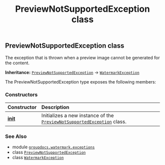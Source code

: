 ﻿---
title: PreviewNotSupportedException class
second_title: GroupDocs.Watermark for Python via .NET API References
description: 
type: docs
url: /python-net/groupdocs.watermark.exceptions/previewnotsupportedexception/
is_root: false
weight: 60
---

## PreviewNotSupportedException class

The exception that is thrown when a preview image cannot be generated for the content.



**Inheritance:** [`PreviewNotSupportedException`](/watermark/python-net/groupdocs.watermark.exceptions/previewnotsupportedexception) → 
[`WatermarkException`](/watermark/python-net/groupdocs.watermark.exceptions/watermarkexception)



The PreviewNotSupportedException type exposes the following members:

### Constructors
| Constructor | Description |
| :- | :- |
| [__init__](/watermark/python-net/groupdocs.watermark.exceptions/previewnotsupportedexception/__init__/#) | Initializes a new instance of the [`PreviewNotSupportedException`](/watermark/python-net/groupdocs.watermark.exceptions/previewnotsupportedexception) class. |



### See Also
* module [`groupdocs.watermark.exceptions`](..)
* class [`PreviewNotSupportedException`](/watermark/python-net/groupdocs.watermark.exceptions/previewnotsupportedexception)
* class [`WatermarkException`](/watermark/python-net/groupdocs.watermark.exceptions/watermarkexception)
